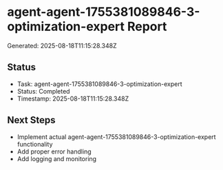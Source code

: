 # agent-agent-1755381089846-3-optimization-expert Report

Generated: 2025-08-18T11:15:28.348Z

## Status
- Task: agent-agent-1755381089846-3-optimization-expert
- Status: Completed
- Timestamp: 2025-08-18T11:15:28.348Z

## Next Steps
- Implement actual agent-agent-1755381089846-3-optimization-expert functionality
- Add proper error handling
- Add logging and monitoring
